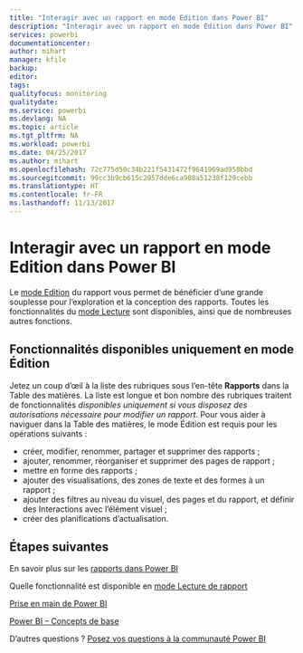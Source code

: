 ```yaml
---
title: "Interagir avec un rapport en mode Edition dans Power BI"
description: "Interagir avec un rapport en mode Edition dans Power BI"
services: powerbi
documentationcenter: 
author: mihart
manager: kfile
backup: 
editor: 
tags: 
qualityfocus: monitoring
qualitydate: 
ms.service: powerbi
ms.devlang: NA
ms.topic: article
ms.tgt_pltfrm: NA
ms.workload: powerbi
ms.date: 04/25/2017
ms.author: mihart
ms.openlocfilehash: 72c775d50c34b221f5431472f9641969ad958bbd
ms.sourcegitcommit: 99cc3b9cb615c2957dde6ca908a51238f129cebb
ms.translationtype: HT
ms.contentlocale: fr-FR
ms.lasthandoff: 11/13/2017
---
```

# <a name="interact-with-a-report-in-editing-view-in-power-bi"></a>Interagir avec un rapport en mode Edition dans Power BI
Le [mode Edition](service-reading-view-and-editing-view.md) du rapport vous permet de bénéficier d’une grande souplesse pour l’exploration et la conception des rapports. Toutes les fonctionnalités du [mode Lecture](service-interact-with-a-report-in-reading-view.md) sont disponibles, ainsi que de nombreuses autres fonctions.

## <a name="functionality-only-available-in-editing-view"></a>Fonctionnalités disponibles uniquement en mode Édition
Jetez un coup d’œil à la liste des rubriques sous l’en-tête **Rapports** dans la Table des matières. La liste est longue et bon nombre des rubriques traitent de fonctionnalités *disponibles uniquement si vous disposez des autorisations nécessaire pour modifier un rapport*.  Pour vous aider à naviguer dans la Table des matières, le mode Édition est requis pour les opérations suivants :

* créer, modifier, renommer, partager et supprimer des rapports ;
* ajouter, renommer, réorganiser et supprimer des pages de rapport ;
* mettre en forme des rapports ;
* ajouter des visualisations, des zones de texte et des formes à un rapport ;
* ajouter des filtres au niveau du visuel, des pages et du rapport, et définir des Interactions avec l’élément visuel ;
* créer des planifications d’actualisation.

## <a name="next-steps"></a>Étapes suivantes
En savoir plus sur les [rapports dans Power BI](service-reports.md)

Quelle fonctionnalité est disponible en [mode Lecture de rapport](service-interact-with-a-report-in-reading-view.md)

[Prise en main de Power BI](service-get-started.md)

[Power BI – Concepts de base](service-basic-concepts.md)

D’autres questions ? [Posez vos questions à la communauté Power BI](http://community.powerbi.com/)

